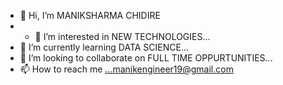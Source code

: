 - 👋 Hi, I’m MANIKSHARMA CHIDIRE
- - 👀 I’m interested in NEW TECHNOLOGIES...
- 🌱 I’m currently learning DATA SCIENCE...
- 💞️ I’m looking to collaborate on FULL TIME OPPURTUNITIES...
- 📫 How to reach me ...manikengineer19@gmail.com

<!---
maniksharma-19/maniksharma-19 is a ✨ special ✨ repository because its `README.md` (this file) appears on your GitHub profile.
You can click the Preview link to take a look at your changes.
--->
